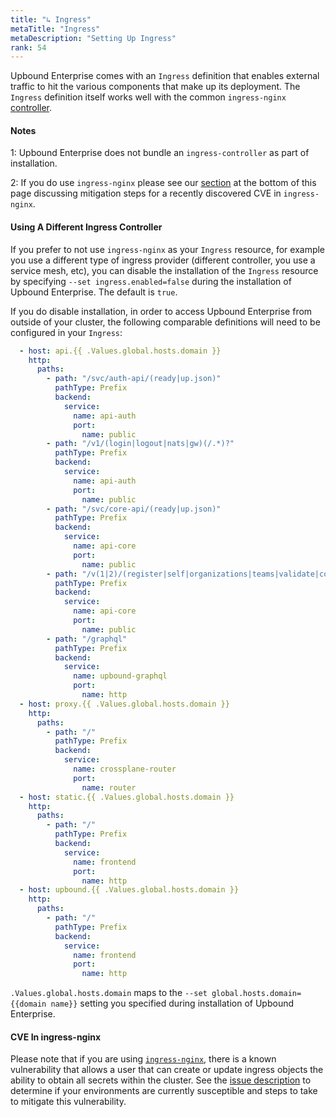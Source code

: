 ```yaml
---
title: "↳ Ingress"
metaTitle: "Ingress"
metaDescription: "Setting Up Ingress"
rank: 54
---
```


Upbound Enterprise comes with an `Ingress` definition that enables external 
traffic to hit the various components that make up its deployment. The 
`Ingress` definition itself works well with the common `ingress-nginx` 
[controller].

#### Notes
1: Upbound Enterprise does not bundle an `ingress-controller` as part of 
installation.

2: If you do use `ingress-nginx` please see our [section] at the bottom
of this page discussing mitigation steps for a recently discovered
CVE in `ingress-nginx`.

#### Using A Different Ingress Controller

If you prefer to not use `ingress-nginx` as your `Ingress` resource, for 
example you use a different type of ingress provider (different controller, 
you use a service mesh, etc), you can disable the installation of the `Ingress` 
resource by specifying `--set ingress.enabled=false` during the installation of 
Upbound Enterprise. The default is `true`.

If you do disable installation, in order to access Upbound Enterprise from 
outside of your cluster, the following comparable definitions will need to be 
configured in your `Ingress`:

```yaml
  - host: api.{{ .Values.global.hosts.domain }}
    http:
      paths:
        - path: "/svc/auth-api/(ready|up.json)"
          pathType: Prefix
          backend:
            service:
              name: api-auth
              port:
                name: public
        - path: "/v1/(login|logout|nats|gw)(/.*)?"
          pathType: Prefix
          backend:
            service:
              name: api-auth
              port:
                name: public
        - path: "/svc/core-api/(ready|up.json)"
          pathType: Prefix
          backend:
            service:
              name: api-core
              port:
                name: public
        - path: "/v(1|2)/(register|self|organizations|teams|validate|controlPlanes|accounts|tokens|users|robots|loginProviders)(/.*)?"
          pathType: Prefix
          backend:
            service:
              name: api-core
              port:
                name: public
        - path: "/graphql"
          pathType: Prefix
          backend:
            service:
              name: upbound-graphql
              port:
                name: http
  - host: proxy.{{ .Values.global.hosts.domain }}
    http:
      paths:
        - path: "/"
          pathType: Prefix
          backend:
            service:
              name: crossplane-router
              port:
                name: router
  - host: static.{{ .Values.global.hosts.domain }}
    http:
      paths:
        - path: "/"
          pathType: Prefix
          backend:
            service:
              name: frontend
              port:
                name: http
  - host: upbound.{{ .Values.global.hosts.domain }}
    http:
      paths:
        - path: "/"
          pathType: Prefix
          backend:
            service:
              name: frontend
              port:
                name: http
```

`.Values.global.hosts.domain` maps to the `--set global.hosts.domain={{domain
name}}` setting you specified during installation of Upbound Enterprise.

#### CVE In ingress-nginx

Please note that if you are using [`ingress-nginx`], there is a known
vulnerability that allows a user that can create or update ingress objects
the ability to obtain all secrets within the cluster. See the [issue description]
to determine if your environments are currently susceptible and steps to take
to mitigate this vulnerability.

<!-- Links -->
[controller]: https://kubernetes.github.io/ingress-nginx/
[`ingress-nginx`]: https://kubernetes.github.io/ingress-nginx/
[issue description]: https://github.com/kubernetes/ingress-nginx/issues/7837#issue-1032675879
[section]: #cve-in-ingress-nginx